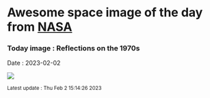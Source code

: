 
# Awesome space image of the day from [NASA](https://api.nasa.gov/)

### Today image : Reflections on the 1970s
Date : 2023-02-02

![](https://apod.nasa.gov/apod/image/2302/NGC1975RunningMan_1024.jpg)

<small>Latest update : Thu Feb  2 15:14:26 2023</small>
        